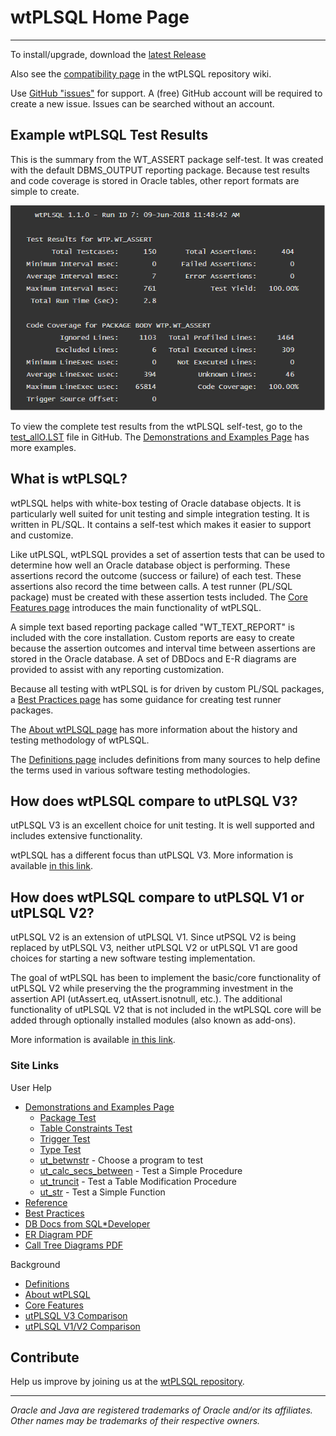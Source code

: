 # wtPLSQL Home Page

---
To install/upgrade, download the [latest Release](https://github.com/DDieterich/wtPLSQL/releases)

Also see the [compatibility page](https://github.com/DDieterich/wtPLSQL/wiki/Compatibility) in the wtPLSQL repository wiki.

Use [GitHub "issues"](https://github.com/DDieterich/wtPLSQL/issues) for support.  A (free) GitHub account will be required to create a new issue.  Issues can be searched without an account.

## Example wtPLSQL Test Results

This is the summary from the WT_ASSERT package self-test.  It was created with the default DBMS_OUTPUT reporting package.  Because test results and code coverage is stored in Oracle tables, other report formats are simple to create.

<img src="images/Example wtPLSQL Test Results.PNG" alt="Sample DBMS_OUTPUT from wtPLSQL">

To view the complete test results from the wtPLSQL self-test, go to the [test_allO.LST](https://github.com/DDieterich/wtPLSQL/blob/master/src/core/test_allO.LST) file in GitHub.  The [Demonstrations and Examples Page](demo/README.md) has more examples.

## What is wtPLSQL?

wtPLSQL helps with white-box testing of Oracle database objects.  It is particularly well suited for unit testing and simple integration testing.  It is written in PL/SQL.  It contains a self-test which makes it easier to support and customize.

Like utPLSQL, wtPLSQL provides a set of assertion tests that can be used to determine how well an Oracle database object is performing. These assertions record the outcome (success or failure) of each test. These assertions also record the time between calls. A test runner (PL/SQL package) must be created with these assertion tests included. The [Core Features page](Core-Features.md) introduces the main functionality of wtPLSQL.

A simple text based reporting package called "WT_TEXT_REPORT" is included with the core installation.  Custom reports are easy to create because the assertion outcomes and interval time between assertions are stored in the Oracle database.  A set of DBDocs and E-R diagrams are provided to assist with any reporting customization.

Because all testing with wtPLSQL is for driven by custom PL/SQL packages, a [Best Practices page](Best-Practices.md) has some guidance for creating test runner packages.

The [About wtPLSQL page](About-wtPLSQL.md) has more information about the history and testing methodology of wtPLSQL.

The [Definitions page](Definitions.md) includes definitions from many sources to help define the terms used in various software testing methodologies.

## How does wtPLSQL compare to utPLSQL V3?

utPLSQL V3 is an excellent choice for unit testing.  It is well supported and includes extensive functionality.

wtPLSQL has a different focus than utPLSQL V3.  More information is available [in this link](utPLSQL-V3-Comparison.md).

## How does wtPLSQL compare to utPLSQL V1 or utPLSQL V2?

utPLSQL V2 is an extension of utPLSQL V1. Since utPSQL V2 is being replaced by utPLSQL V3, neither utPLSQL V2 or utPLSQL V1 are good choices for starting a new software testing implementation.

The goal of wtPLSQL has been to implement the basic/core functionality of utPLSQL V2 while preserving the the programming investment in the assertion API (utAssert.eq, utAssert.isnotnull, etc.). The additional functionality of utPLSQL V2 that is not included in the wtPLSQL core will be added through optionally installed modules (also known as add-ons).

More information is available [in this link](utPLSQL-V2-Comparison.md).

### Site Links

User Help
* [Demonstrations and Examples Page](demo/README.md)
   * [Package Test](demo/Package-Test.md)
   * [Table Constraints Test](demo/Table-Test.md)
   * [Trigger Test](demo/Trigger-Test.md)
   * [Type Test](demo/Type-Test.md)
   * [ut_betwnstr](demo/ut_betwnstr.md) - Choose a program to test
   * [ut_calc_secs_between](demo/ut_calc_secs_between.md) - Test a Simple Procedure
   * [ut_truncit](demo/ut_truncit.md) - Test a Table Modification Procedure
   * [ut_str](demo/ut_str.md) - Test a Simple Function
* [Reference](Reference.md)
* [Best Practices](Best-Practices.md)
* [DB Docs from SQL*Developer](core/DBDocs/index.html)
* [ER Diagram PDF](core/ER_Diagrams.pdf)
* [Call Tree Diagrams PDF](core/Call_Tree_Diagrams.pdf)

Background
* [Definitions](Definitions.md)
* [About wtPLSQL](About-wtPLSQL.md)
* [Core Features](Core-Features.md)
* [utPLSQL V3 Comparison](utPLSQL-V3-Comparison.md)
* [utPLSQL V1/V2 Comparison](utPLSQL-V2-Comparison.md)

## Contribute

Help us improve by joining us at the [wtPLSQL repository](https://github.com/DDieterich/wtPLSQL).

---

_Oracle and Java are registered trademarks of Oracle and/or its affiliates. Other names may be trademarks of their respective owners._
